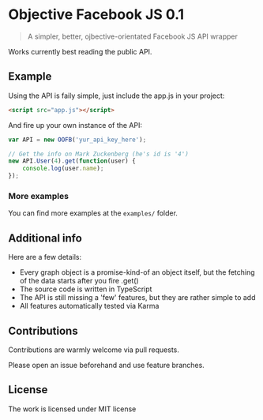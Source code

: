 # Objective Facebook JS 0.1
> A simpler, better, ojbective-orientated Facebook JS API wrapper

Works currently best reading the public API.

## Example
Using the API is faily simple, just include the app.js in your project:
```html
<script src="app.js"></script>
```

And fire up your own instance of the API:
```javascript
var API = new OOFB('yur_api_key_here');

// Get the info on Mark Zuckenberg (he's id is '4')
new API.User(4).get(function(user) {
    console.log(user.name);
});

```

### More examples

You can find more examples at the `examples/` folder.

## Additional info

Here are a few details:
- Every graph object is a promise-kind-of an object itself, but the fetching of
  the data starts after you fire .get()
- The source code is written in TypeScript
- The API is still missing a 'few' features, but they are rather simple to add
- All features automatically tested via Karma

## Contributions
Contributions are warmly welcome via pull requests.

Please open an issue beforehand and use feature branches.

## License
The work is licensed under MIT license